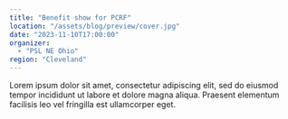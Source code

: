 ```yaml
---
title: "Benefit show for PCRF"
location: "/assets/blog/preview/cover.jpg"
date: "2023-11-10T17:00:00"
organizer:
  - "PSL NE Ohio"
region: "Cleveland"
---
```


Lorem ipsum dolor sit amet, consectetur adipiscing elit, sed do eiusmod tempor incididunt ut labore et dolore magna aliqua. Praesent elementum facilisis leo vel fringilla est ullamcorper eget.
